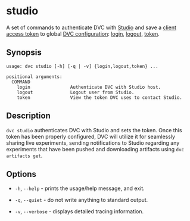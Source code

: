 # studio

A set of commands to authenticate DVC with [Studio](https://studio.iterative.ai)
and save a
[client access token](/doc/studio/user-guide/account-management#client-access-tokens)
to global [DVC configuration]: [login](/doc/command-reference/studio/login), [logout](/doc/command-reference/studio/logout),
[token](/doc/command-reference/studio/token).

[dvc configuration]:
  /doc/user-guide/project-structure/configuration#config-file-locations

## Synopsis

```usage
usage: dvc studio [-h] [-q | -v] {login,logout,token} ...

positional arguments:
  COMMAND
    login               Authenticate DVC with Studio host.
    logout              Logout user from Studio.
    token               View the token DVC uses to contact Studio.
```

## Description

`dvc studio` authenticates DVC with Studio and sets the token. Once this token
has been properly configured, DVC will utilize it for seamlessly sharing live
experiments, sending notifications to Studio regarding any experiments that have
been pushed and downloading artifacts using `dvc artifacts get`.

## Options

- `-h`, `--help` - prints the usage/help message, and exit.

- `-q`, `--quiet` - do not write anything to standard output.

- `-v`, `--verbose` - displays detailed tracing information.
